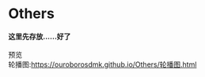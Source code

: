 # Others
<strong>这里先存放......好了</strong>
<br />
<br />预览
<br />轮播图:https://ouroborosdmk.github.io/Others/轮播图.html

